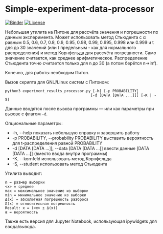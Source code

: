 # Simple-experiment-data-processor

[![Binder](https://mybinder.org/badge_logo.svg)](https://mybinder.org/v2/gh/fedor1113/simple-experiment-data-processor/master?filepath=experiment_results_processor.ipynb) [![License](https://img.shields.io/github/license/mashape/apistatus.svg?maxAge=2592000)](https://opensource.org/licenses/MIT)

Небольшая утилита на Питоне для рассчёта значения и погрешности по данным эксперимента. Может использовать метод Стьюдента с α равным 0.5, 0.6, 0.7, 0.8, 0.9, 0.95, 0.98, 0.99, 0.995, 0.998 или 0.999 и t для до 30 значений (или t предельным - как для нормального распределения) и метод Корнфельда для рассчёта погрешности. Само значение считается, как среднее арифметическое. Распределение Стьюдента точно считается только для n до 30 (а потом берётся n->inf).

Конечно, для работы необходим Питон.

Вызов скрипта для GNU/Linux систем с Питоном:

```
python3 experiment_results_processor.py [-h] [-p PROBABILITY]
                                       [-d [DATA [DATA ...]]] [-K | -S]
```

Данные вводятся после вызова программы — или как параметры при вызове c флагом `-d`.

Опциональные параметры:
  * -h, --help            показать небольшую справку и завершить работу
  * -p PROBABILITY, --probability PROBABILITY
                        выставить вероятность для t-распределения равной PROBABILITY
  * -d [DATA [DATA ...]], --data [DATA [DATA ...]]
                        ввести данные [DATA [DATA ...]] (вместо ввода внутри программы)
  * -K, --kornfeld        использовать метод Корнфельда
  * -S, --student         использовать метод Стьюдента

Утилита выводит:

```
n = размер выборки
<x> = среднее
max = максимальное значение из выборки
min = минимальное значение из выборки
Δ(x) = абсолютная погрешность разброса
Ɛ(x) = относительная погрешность
Result: x = (<x> ± Δ(x))
α = вероятность
```


Также есть версия для Jupyter Notebook, использующая ipywidgets для ввода/вывода.
